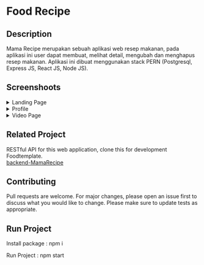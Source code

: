 <h1>Food Recipe</h1>

## Description
Mama Recipe merupakan sebuah aplikasi web  resep makanan,  pada aplikasi ini user dapat membuat, melihat detail, mengubah dan menghapus resep makanan. Aplikasi ini dibuat menggunakan stack PERN (Postgresql, Express JS, React JS, Node JS).

## Screenshoots
<details>
  <summary>
    Landing Page
  </summary>
<img src="https://drive.google.com/drive/u/0/folders/10VZhEKB5ARfleItfJf7fCHUaaaOFcRP4" alt="Landing Page" />
</details>

<details>
  <summary>
    Profile
  </summary>
<img src="https://drive.google.com/drive/u/0/folders/10VZhEKB5ARfleItfJf7fCHUaaaOFcRP4" alt="Profile" />
<img src="https://drive.google.com/drive/u/0/folders/10VZhEKB5ARfleItfJf7fCHUaaaOFcRP4" alt="ProfileFood" />

</details>

<details>
  <summary>
   Video Page
  </summary>
<img src="https://drive.google.com/drive/u/0/folders/10VZhEKB5ARfleItfJf7fCHUaaaOFcRP4" alt="Search" />
</details>


## Related Project
RESTful API for this web application, clone this for development Foodtemplate.\
[backend-MamaRecipe](https://github.com/vickomaris/BE_redux_MamaRecipe)

## Contributing
Pull requests are welcome. For major changes, please open an issue first to discuss what you would like to change.
Please make sure to update tests as appropriate.

## Run Project
Install package : npm i

Run Project : npm start

